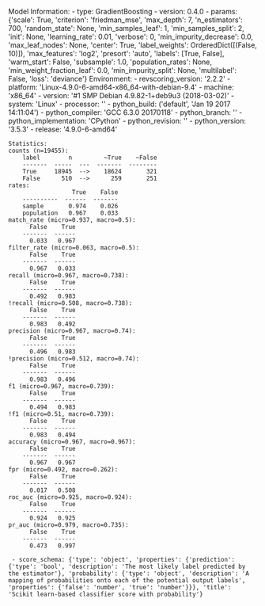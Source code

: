 Model Information:
	 - type: GradientBoosting
	 - version: 0.4.0
	 - params: {'scale': True, 'criterion': 'friedman_mse', 'max_depth': 7, 'n_estimators': 700, 'random_state': None, 'min_samples_leaf': 1, 'min_samples_split': 2, 'init': None, 'learning_rate': 0.01, 'verbose': 0, 'min_impurity_decrease': 0.0, 'max_leaf_nodes': None, 'center': True, 'label_weights': OrderedDict([(False, 10)]), 'max_features': 'log2', 'presort': 'auto', 'labels': [True, False], 'warm_start': False, 'subsample': 1.0, 'population_rates': None, 'min_weight_fraction_leaf': 0.0, 'min_impurity_split': None, 'multilabel': False, 'loss': 'deviance'}
	Environment:
	 - revscoring_version: '2.2.2'
	 - platform: 'Linux-4.9.0-6-amd64-x86_64-with-debian-9.4'
	 - machine: 'x86_64'
	 - version: '#1 SMP Debian 4.9.82-1+deb9u3 (2018-03-02)'
	 - system: 'Linux'
	 - processor: ''
	 - python_build: ('default', 'Jan 19 2017 14:11:04')
	 - python_compiler: 'GCC 6.3.0 20170118'
	 - python_branch: ''
	 - python_implementation: 'CPython'
	 - python_revision: ''
	 - python_version: '3.5.3'
	 - release: '4.9.0-6-amd64'
	
	Statistics:
	counts (n=19455):
		label        n         ~True    ~False
		-------  -----  ---  -------  --------
		True     18945  -->    18624       321
		False      510  -->      259       251
	rates:
		              True    False
		----------  ------  -------
		sample       0.974    0.026
		population   0.967    0.033
	match_rate (micro=0.937, macro=0.5):
		  False    True
		-------  ------
		  0.033   0.967
	filter_rate (micro=0.063, macro=0.5):
		  False    True
		-------  ------
		  0.967   0.033
	recall (micro=0.967, macro=0.738):
		  False    True
		-------  ------
		  0.492   0.983
	!recall (micro=0.508, macro=0.738):
		  False    True
		-------  ------
		  0.983   0.492
	precision (micro=0.967, macro=0.74):
		  False    True
		-------  ------
		  0.496   0.983
	!precision (micro=0.512, macro=0.74):
		  False    True
		-------  ------
		  0.983   0.496
	f1 (micro=0.967, macro=0.739):
		  False    True
		-------  ------
		  0.494   0.983
	!f1 (micro=0.51, macro=0.739):
		  False    True
		-------  ------
		  0.983   0.494
	accuracy (micro=0.967, macro=0.967):
		  False    True
		-------  ------
		  0.967   0.967
	fpr (micro=0.492, macro=0.262):
		  False    True
		-------  ------
		  0.017   0.508
	roc_auc (micro=0.925, macro=0.924):
		  False    True
		-------  ------
		  0.924   0.925
	pr_auc (micro=0.979, macro=0.735):
		  False    True
		-------  ------
		  0.473   0.997
	
	 - score_schema: {'type': 'object', 'properties': {'prediction': {'type': 'bool', 'description': 'The most likely label predicted by the estimator'}, 'probability': {'type': 'object', 'description': 'A mapping of probabilities onto each of the potential output labels', 'properties': {'false': 'number', 'true': 'number'}}}, 'title': 'Scikit learn-based classifier score with probability'}

